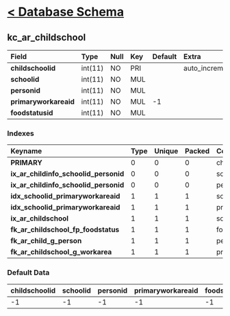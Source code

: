 # [< Database Schema](DatabaseSchema.md) #

## kc\_ar\_childschool ##
| **Field** | Type | Null | Key | Default | Extra | Comment |
|:----------|:-----|:-----|:----|:--------|:------|:--------|
| **childschoolid** | int(11) | NO | PRI |  | auto\_increment |  |
| **schoolid** | int(11) | NO | MUL |  |  |  |
| **personid** | int(11) | NO | MUL |  |  |  |
| **primaryworkareaid** | int(11) | NO | MUL | -1 |  |  |
| **foodstatusid** | int(11) | NO | MUL |  |  |  |


### Indexes ###
| **Keyname** | Type | Unique | Packed | Column | Seq | Cardinality | Collation | Null | Comment |
|:------------|:-----|:-------|:-------|:-------|:----|:------------|:----------|:-----|:--------|
| **PRIMARY** | 0 | 0 | 0 | childschoolid | 1 | 1 | A | 0 | 0 |
| **ix\_ar\_childinfo\_schoolid\_personid** | 0 | 0 | 0 | schoolid | 1 |  | A | 0 | 0 |
| **ix\_ar\_childinfo\_schoolid\_personid** | 0 | 0 | 0 | personid | 2 | 1 | A | 0 | 0 |
| **idx\_schoolid\_primaryworkareaid** | 1 | 1 | 1 | schoolid | 1 |  | A | 1 | 1 |
| **idx\_schoolid\_primaryworkareaid** | 1 | 1 | 1 | primaryworkareaid | 2 |  | A | 1 | 1 |
| **ix\_ar\_childschool** | 1 | 1 | 1 | schoolid | 1 |  | A | 1 | 1 |
| **fk\_ar\_childschool\_fp\_foodstatus** | 1 | 1 | 1 | foodstatusid | 1 |  | A | 1 | 1 |
| **fk\_ar\_child\_g\_person** | 1 | 1 | 1 | personid | 1 |  | A | 1 | 1 |
| **fk\_ar\_childschool\_g\_workarea** | 1 | 1 | 1 | primaryworkareaid | 1 |  | A | 1 | 1 |


### Default Data ###
| childschoolid | schoolid | personid | primaryworkareaid | foodstatusid |
|:--------------|:---------|:---------|:------------------|:-------------|
| -1 | -1 | -1 | -1 | -1 |